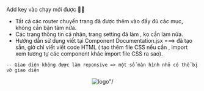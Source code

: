 
Add key vào chạy mới được 🕵️‍♀️

- Tất cả các router chuyển trang đã được thêm vào đầy đủ các mục, không cần bận tâm nữa.
- Các trang thông tin cá nhân, trang setting đã làm , ko cần làm nữa.
- Hướng dẫn sử dụng viết tại Component Documentation.jsx ===> đã tạo sẵn,  giờ chỉ viết viết code HTML ( tạo thêm file CSS nếu cần , import xem tương tự các component khác import file CSS ra sao).
```
-- Giao diện không được làm reponsive => một số màn hình nhỏ có thể bị vỡ giao diện
````````````````

<p align="center">
  <img src="https://github.com/trunganh5795/linhtinh/blob/master/public/img/safe.png" alt=logo"/>
</p>
